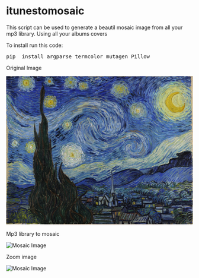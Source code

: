 # itunestomosaic


This script can be used to generate a beautil mosaic image from all your mp3 library. Using all your albums covers




To install run this code:

<pre>pip  install argparse termcolor mutagen Pillow
</pre>






Original Image

![Mosaic Image](https://raw.githubusercontent.com/bygregonline/itunestomosaic/master/orginal.jpg)  


Mp3 library to mosaic

![Mosaic Image](https://raw.githubusercontent.com/bygregonline/itunestomosaic/master/mosaic.jpeg)  




Zoom image

![Mosaic Image](https://raw.githubusercontent.com/bygregonline/itunestomosaic/master/zoom.png)  

